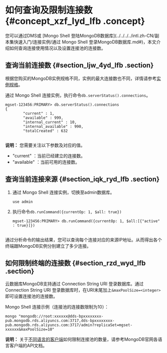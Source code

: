 # 如何查询及限制连接数 {#concept_xzf_lyd_lfb .concept}

您可以通过DMS或 [Mongo Shell 登陆MongoDB数据库](../../../../intl.zh-CN/副本集快速入门/连接实例/通过 Mongo Shell 登录MongoDB数据库.md#)，本文介绍如何查询连接使用情况以及设置连接池的连接数。

## 查询当前连接数 {#section_ljw_4yd_lfb .section}

根据您购买的MongoDB实例规格不同，实例的最大连接数也不同，详情请参考[实例规格](../../../../intl.zh-CN/产品简介/实例规格表.md#)。

通过 Mongo Shell 连接实例，执行命令`db.serverStatus().connections`。

```
mgset-123456:PRIMARY> db.serverStatus().connections
{
        "current" : 1,
        "available" : 999,
        "internal_current" : 10,
        "internal_available" : 990,
        "totalCreated" : 632
				
```

**说明：** 您需要关注以下参数及对应的值。

-   "current" ：当前已经建立的连接数。
-   "available" ：当前可用的连接数。

## 查询当前连接来源 {#section_iqk_ryd_lfb .section}

1.  通过 Mongo Shell 连接实例，切换至admin数据库。

    ```
    use admin
    ```

2.  执行命令`db.runCommand({currentOp: 1, $all: true})` 

    ```
    mgset-123456:PRIMARY> db.runCommand({currentOp: 1, $all:[{"active" : true}]})
    					
    ```


通过分析命令的输出结果，您可以查询每个连接对应的来源IP地址。从而得出各个终端跟MongoDB实例分别建立了多少连接。

## 如何限制终端的连接数 {#section_rzd_wyd_lfb .section}

云数据库MongoDB支持通过 Connection String URI 登录数据库。通过 Connection String URI 登录数据库时，在URI末尾加上`&maxPoolSize=<integer>`即可设置连接池的连接数。

Mongo Shell 连接示例（连接池的连接数限制为10）：

```
mongo "mongodb://root:xxxxxx@dds-bpxxxxxxxx-pub.mongodb.rds.aliyuncs.com:3717,dds-bpxxxxxxxx-pub.mongodb.rds.aliyuncs.com:3717/admin?replicaSet=mgset-xxxxxx&maxPoolSize=10"
```

**说明：** 关于[不同语言的客户端](https://docs.mongodb.com/ecosystem/drivers/)如何限制连接池的数量，请参考MongoDB官网各语言客户端的API文档。

